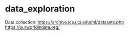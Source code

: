 # data_exploration
Data collection:
https://archive.ics.uci.edu/ml/datasets.php
https://ourworldindata.org/


